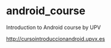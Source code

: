 android_course
==============

Introduction to Android course by UPV

http://cursointroduccionandroid.upvx.es
